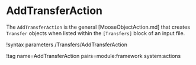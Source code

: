 # AddTransferAction

The `AddTransferAction` is the general [MooseObjectAction.md] that creates `Transfer` objects when
listed within the `[Transfers]` block of an input file.

!syntax parameters /Transfers/AddTransferAction

!tag name=AddTransferAction pairs=module:framework system:actions
